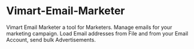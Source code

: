 # Vimart-Email-Marketer
Vimart Email Marketer a tool for Marketers. Manage emails for your marketing campaign. Load Email addresses from File and from your Email Account, send bulk Advertisements.
